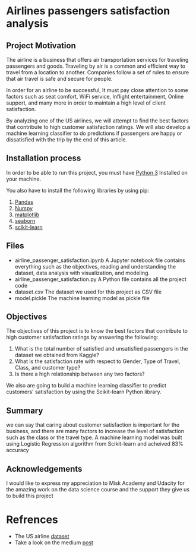 # Airlines passengers satisfaction analysis

## Project Motivation
The airline is a business that offers air transportation services for traveling passengers and goods. Traveling by air is a common and efficient way to travel from a location to another. Companies follow a set of rules to ensure that air travel is safe and secure for people.

In order for an airline to be successful, It must pay close attention to some factors such as seat comfort, WiFi service, Inflight entertainment, Online support, and many more in order to maintain a high level of client satisfaction.

By analyzing one of the US airlines, we will attempt to find the best factors that contribute to high customer satisfaction ratings. We will also develop a machine learning classifier to do predictions if passengers are happy or dissatisfied with the trip by the end of this article.

## Installation process 
In order to be able to run this project, you must have [Python 3](https://www.python.org/) Installed on your machine. 

You also have to install the following libraries by using pip:
  1. [Pandas](https://pypi.org/project/pandas/)
  2. [Numpy](https://pypi.org/project/numpy/)
  3. [matplotlib](https://pypi.org/project/matplotlib/)
  4. [seaborn](https://pypi.org/project/seaborn/)
  5. [scikit-learn](https://pypi.org/project/scikit-learn/)

## Files 
* airline_passenger_satisfaction.ipynb
A Jupyter notebook file contains everything such as the objectives, reading and understanding the dataset, data analysis with visualization, and modeling.
* airline_passenger_satisfaction.py
A Python file contains all the project code
* dataset.csv
The dataset we used for this project as CSV file
* model.pickle
The machine learning model as pickle file

## Objectives
The objectives of this project is to know the best factors that contribute to high customer satisfaction ratings by answering the following:
  1. What is the total number of satisfied and unsatisfied passengers in the dataset we obtained from Kaggle?
  2. What is the satisfaction rate with respect to Gender, Type of Travel, Class, and customer type?
  3. Is there a high relationship between any two factors?

We also are going to build a machine learning classifier to predict customers' satisfaction by using the Scikit-learn Python library.


## Summary 
we can say that caring about customer satisfaction is important for the business, and there are many factors to increase the level of satisfaction such as the class or the travel type. A machine learning model was built using Logistic Regression algorithm from Scikit-learn and acheived 83% accuracy 

## Acknowledgements
I would like to express my appreciation to Misk Academy and Udacity for the amazing work on the data science course and the support they give us to build this project

# Refrences
* The US airline [dataset](https://www.kaggle.com/johndddddd/customer-satisfaction)
* Take a look on the medium [post](https://medium.com/@murtada.altarouti/analyze-and-build-a-classifier-based-on-airlines-passengers-satisfaction-d98efcc5932)  
